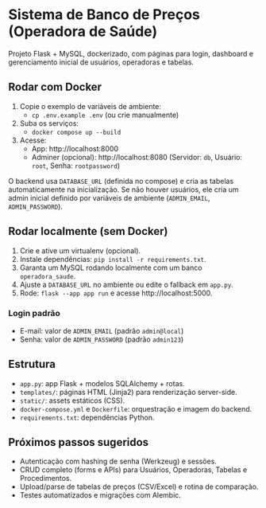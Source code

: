 # Sistema de Banco de Preços (Operadora de Saúde)

Projeto Flask + MySQL, dockerizado, com páginas para login, dashboard e gerenciamento inicial de usuários, operadoras e tabelas.

## Rodar com Docker

1. Copie o exemplo de variáveis de ambiente:
   - `cp .env.example .env` (ou crie manualmente)
2. Suba os serviços:
   - `docker compose up --build`
3. Acesse:
   - App: http://localhost:8000
   - Adminer (opcional): http://localhost:8080 (Servidor: `db`, Usuário: `root`, Senha: `rootpassword`)

O backend usa `DATABASE_URL` (definida no compose) e cria as tabelas automaticamente na inicialização.
Se não houver usuários, ele cria um admin inicial definido por variáveis de ambiente (`ADMIN_EMAIL`, `ADMIN_PASSWORD`).

## Rodar localmente (sem Docker)

1. Crie e ative um virtualenv (opcional).
2. Instale dependências: `pip install -r requirements.txt`.
3. Garanta um MySQL rodando localmente com um banco `operadora_saude`.
4. Ajuste a `DATABASE_URL` no ambiente ou edite o fallback em `app.py`.
5. Rode: `flask --app app run` e acesse http://localhost:5000.

### Login padrão

- E-mail: valor de `ADMIN_EMAIL` (padrão `admin@local`)
- Senha: valor de `ADMIN_PASSWORD` (padrão `admin123`)

## Estrutura

- `app.py`: app Flask + modelos SQLAlchemy + rotas.
- `templates/`: páginas HTML (Jinja2) para renderização server-side.
- `static/`: assets estáticos (CSS).
- `docker-compose.yml` e `Dockerfile`: orquestração e imagem do backend.
- `requirements.txt`: dependências Python.

## Próximos passos sugeridos

- Autenticação com hashing de senha (Werkzeug) e sessões.
- CRUD completo (forms e APIs) para Usuários, Operadoras, Tabelas e Procedimentos.
- Upload/parse de tabelas de preços (CSV/Excel) e rotina de comparação.
- Testes automatizados e migrações com Alembic.
